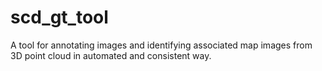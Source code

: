 # scd_gt_tool
A tool for annotating images and identifying associated map images from 3D point cloud in automated and consistent way.

